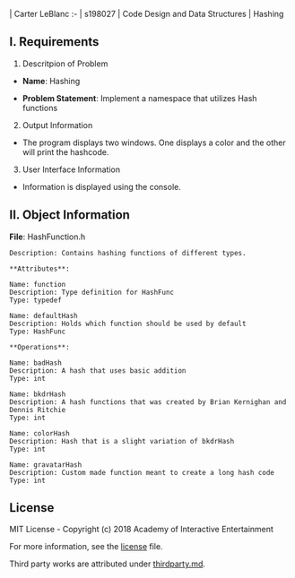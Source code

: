 | Carter LeBlanc
:-
| s198027
| Code Design and Data Structures
| Hashing

## I. Requirements

1. Descritpion of Problem

  - **Name**: Hashing
  
  - **Problem Statement**: Implement a namespace that utilizes Hash functions
  
2. Output Information

  - The program displays two windows. One displays a color and the other will print the hashcode.
  
3. User Interface Information
  
  - Information is displayed using the console.
  
## II. Object Information

  **File**: HashFunction.h
  
    Description: Contains hashing functions of different types.
    
    **Attributes**:
    
    Name: function
    Description: Type definition for HashFunc
    Type: typedef
    
    Name: defaultHash
    Description: Holds which function should be used by default
    Type: HashFunc
    
    **Operations**:

    Name: badHash
    Description: A hash that uses basic addition
    Type: int
    
    Name: bkdrHash
    Description: A hash functions that was created by Brian Kernighan and Dennis Ritchie
    Type: int
    
    Name: colorHash
    Description: Hash that is a slight variation of bkdrHash
    Type: int
    
    Name: gravatarHash
    Description: Custom made function meant to create a long hash code
    Type: int

## License

MIT License - Copyright (c) 2018 Academy of Interactive Entertainment

For more information, see the [license][lic] file.

Third party works are attributed under [thirdparty.md][3p].

[lic]:license.md
[3p]:thirdparty.md
[raylib]:https://github.com/raysan5/raylib
